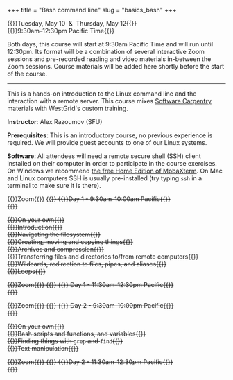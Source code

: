 +++
title = "Bash command line"
slug = "basics_bash"
+++

{{<cor>}}Tuesday, May 10 &nbsp;&&nbsp; Thursday, May 12{{</cor>}}\
{{<cgr>}}9:30am–12:30pm Pacific Time{{</cgr>}}

Both days, this course will start at 9:30am Pacific Time and will run until 12:30pm. Its format will be a combination of
several interactive Zoom sessions and pre-recorded reading and video materials in-between the Zoom sessions. Course
materials will be added here shortly before the start of the course.

---

This is a hands-on introduction to the Linux command line and the interaction with a remote server. This course mixes
[Software Carpentry](https://software-carpentry.org) materials with WestGrid's custom training.

**Instructor**: Alex Razoumov (SFU)

**Prerequisites**: This is an introductory course, no previous experience is required. We will provide
guest accounts to one of our Linux systems.

**Software**: All attendees will need a remote secure shell (SSH) client installed on their computer in
order to participate in the course exercises. On Windows we recommend
[the free Home Edition of MobaXterm](https://mobaxterm.mobatek.net/download.html). On Mac and Linux
computers SSH is usually pre-installed (try typing `ssh` in a terminal to make sure it is there).

{{<cor>}}Zoom{{</cor>}} {{<s>}} {{<cgr>}}Day 1 - 9:30am-10:00am Pacific{{</cgr>}} \
{{<linktitle url="../bash1" text="Opening morning session">}}

{{<cbr>}}On your own{{</cbr>}} \
{{<nolinktitle>}}Introduction{{</nolinktitle>}} \
{{<nolinktitle>}}Navigating the filesystem{{</nolinktitle>}} \
{{<nolinktitle>}}Creating, moving and copying things{{</nolinktitle>}} \
{{<nolinktitle>}}Archives and compression{{</nolinktitle>}} \
{{<nolinktitle>}}Transferring files and directories to/from remote computers{{</nolinktitle>}} \
{{<nolinktitle>}}Wildcards, redirection to files, pipes, and aliases{{</nolinktitle>}} \
{{<nolinktitle>}}Loops{{</nolinktitle>}}

<!-- {{<linktitle url="../bash/bash-01-intro" text="Introduction (10 min)">}} \ -->
<!-- {{<linktitle url="../bash/bash-02-filesystem" text="Navigating the filesystem (9 min)">}} \ -->
<!-- {{<linktitle url="../bash/bash-03-creating-moving-copying" text="Creating, moving and copying things (10 min)">}} \ -->
<!-- {{<linktitle url="../bash/bash-04-tar-gzip" text="Archives and compression (12 min)">}} \ -->
<!-- {{<linktitle url="../bash/bash-05-file-transfer" text="Transferring files and directories to/from remote computers (15 min)">}} \ -->
<!-- {{<linktitle url="../bash/bash-06-wildcards-redirection-pipes" text="Wildcards, redirection to files, pipes, and aliases (10 min)">}} \ -->
<!-- {{<linktitle url="../bash/bash-07-loops" text="Loops (9 min)">}} -->

{{<cor>}}Zoom{{</cor>}} {{<s>}} {{<cgr>}} Day 1 - 11:30am-12:30pm Pacific{{</cgr>}} \
{{<linktitle url="../bash2" text="Mid-day session">}}

{{<cor>}}Zoom{{</cor>}} {{<s>}} {{<cgr>}} Day 2 - 9:30am-10:00pm Pacific{{</cgr>}} \
{{<linktitle url="../bash3" text="Morning session">}}

{{<cbr>}}On your own{{</cbr>}} \
{{<nolinktitle>}}Bash scripts and functions, and variables{{</nolinktitle>}} \
{{<nolinktitle>}}Finding things with `grep` and `find`{{</nolinktitle>}} \
{{<nolinktitle>}}Text manipulation{{</nolinktitle>}}

<!-- {{<linktitle url="../bash/bash-08-scripts-functions" text="Bash scripts and functions, and variables (32 min)">}} \ -->
<!-- {{<linktitle url="../bash/bash-09-grep-find" text="Finding things with `grep` and `find` (13 min)">}} \ -->
<!-- {{<linktitle url="../bash/bash-10-text-manipulation" text="Text manipulation (19 min)">}} -->

{{<cor>}}Zoom{{</cor>}} {{<s>}} {{<cgr>}}Day 2 - 11:30am-12:30pm Pacific{{</cgr>}} \
{{<linktitle url="../bash4" text="Closing mid-day session">}}
